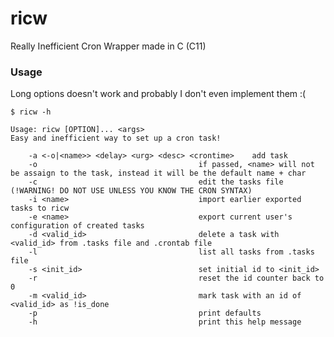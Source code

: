 # ricw
Really Inefficient Cron Wrapper made in C (C11)

### Usage
Long options doesn't work and probably I don't even implement them :(

    $ ricw -h

    Usage: ricw [OPTION]... <args>
    Easy and inefficient way to set up a cron task!

        -a <-o|<name>> <delay> <urg> <desc> <crontime>    add task
        -o                                    if passed, <name> will not be assaign to the task, instead it will be the default name + char
        -c                                    edit the tasks file (!WARNING! DO NOT USE UNLESS YOU KNOW THE CRON SYNTAX)
        -i <name>                             import earlier exported tasks to ricw
        -e <name>                             export current user's configuration of created tasks
        -d <valid_id>                         delete a task with <valid_id> from .tasks file and .crontab file
        -l                                    list all tasks from .tasks file
        -s <init_id>                          set initial id to <init_id>
        -r                                    reset the id counter back to 0
        -m <valid_id>                         mark task with an id of <valid_id> as !is_done
        -p                                    print defaults
        -h                                    print this help message
